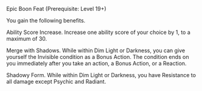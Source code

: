 Epic Boon Feat (Prerequisite: Level 19+)

You gain the following benefits.

Ability Score Increase. Increase one ability score of your choice by 1, to a maximum of 30.

Merge with Shadows. While within Dim Light or Darkness, you can give yourself the Invisible condition as a Bonus Action. The condition ends on you immediately after you take an action, a Bonus Action, or a Reaction.

Shadowy Form. While within Dim Light or Darkness, you have Resistance to all damage except Psychic and Radiant.
